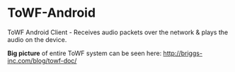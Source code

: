 # ToWF-Android
ToWF Android Client - Receives audio packets over the network &amp; plays the audio on the device.

**Big picture** of entire ToWF system can be seen here: http://briggs-inc.com/blog/towf-doc/
